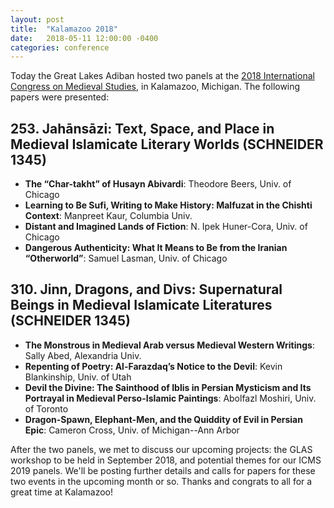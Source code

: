 ```yaml
---
layout: post
title:  "Kalamazoo 2018"
date:   2018-05-11 12:00:00 -0400
categories: conference
---
```


Today the Great Lakes Adiban hosted two panels at the [2018 International Congress on Medieval Studies](http://www.wmich.edu/medievalcongress/), in Kalamazoo, Michigan. The following papers were presented:

## 253. Jahānsāzi: Text, Space, and Place in Medieval Islamicate Literary Worlds (SCHNEIDER 1345)

- **The “Char-takht” of Husayn Abivardi**: Theodore Beers, Univ. of Chicago
- **Learning to Be Sufi, Writing to Make History: Malfuzat in the Chishti Context**: Manpreet Kaur, Columbia Univ.
- **Distant and Imagined Lands of Fiction**: N. Ipek Huner-Cora, Univ. of Chicago
- **Dangerous Authenticity: What It Means to Be from the Iranian “Otherworld”**: Samuel Lasman, Univ. of Chicago

## 310. Jinn, Dragons, and Divs: Supernatural Beings in Medieval Islamicate Literatures (SCHNEIDER 1345)

- **The Monstrous in Medieval Arab versus Medieval Western Writings**: Sally Abed, Alexandria Univ.
- **Repenting of Poetry: Al-Farazdaq’s Notice to the Devil**: Kevin Blankinship, Univ. of Utah
- **Devil the Divine: The Sainthood of Iblis in Persian Mysticism and Its Portrayal in Medieval Perso-Islamic Paintings**: Abolfazl Moshiri, Univ. of Toronto
- **Dragon-Spawn, Elephant-Men, and the Quiddity of Evil in Persian Epic**: Cameron Cross, Univ. of Michigan--Ann Arbor

After the two panels, we met to discuss our upcoming projects: the GLAS workshop to be held in September 2018, and potential themes for our ICMS 2019 panels. We'll be posting further details and calls for papers for these two events in the upcoming month or so. Thanks and congrats to all for a great time at Kalamazoo!